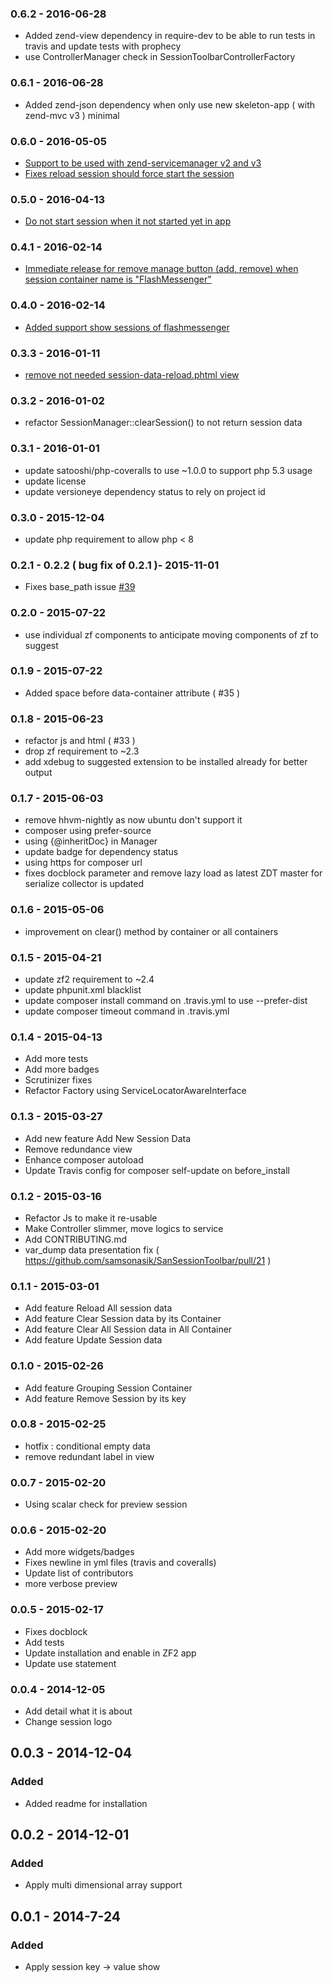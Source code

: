 ### 0.6.2 - 2016-06-28

- Added zend-view dependency in require-dev to be able to run tests in travis and update tests with prophecy
- use ControllerManager check in SessionToolbarControllerFactory

### 0.6.1 - 2016-06-28

- Added zend-json dependency when only use new skeleton-app ( with zend-mvc v3 ) minimal

### 0.6.0 - 2016-05-05

- [Support to be used with zend-servicemanager v2 and v3](https://github.com/samsonasik/SanSessionToolbar/pull/53)
- [Fixes reload session should force start the session](https://github.com/samsonasik/SanSessionToolbar/pull/53)

### 0.5.0 - 2016-04-13

- [Do not start session when it not started yet in app](https://github.com/samsonasik/SanSessionToolbar/pull/51)

### 0.4.1 - 2016-02-14

- [Immediate release for remove manage button (add, remove) when session container name is "FlashMessenger"](https://github.com/samsonasik/SanSessionToolbar/pull/50)

### 0.4.0 - 2016-02-14

- [Added support show sessions of flashmessenger](https://github.com/samsonasik/SanSessionToolbar/pull/49)

### 0.3.3 - 2016-01-11

- [remove not needed session-data-reload.phtml view](https://github.com/samsonasik/SanSessionToolbar/pull/48)

### 0.3.2 - 2016-01-02

- refactor SessionManager::clearSession() to not return session data

### 0.3.1 - 2016-01-01

- update satooshi/php-coveralls to use ~1.0.0 to support php 5.3 usage
- update license
- update versioneye dependency status to rely on project id

### 0.3.0 -  2015-12-04

- update php requirement to allow php < 8

### 0.2.1 - 0.2.2 ( bug fix of 0.2.1 )- 2015-11-01

- Fixes base_path issue [#39](https://github.com/samsonasik/SanSessionToolbar/issues/39)

### 0.2.0 - 2015-07-22

-  use individual zf components to anticipate moving components of zf to suggest

### 0.1.9 - 2015-07-22

- Added space before data-container attribute ( #35 )

### 0.1.8 - 2015-06-23

- refactor js and html ( #33 )
- drop zf requirement to ~2.3
- add xdebug to suggested extension to be installed already for better output

### 0.1.7 - 2015-06-03

- remove hhvm-nightly as now ubuntu don't support it
- composer using prefer-source
- using {@inheritDoc} in Manager
- update badge for dependency status
- using https for composer url
- fixes docblock parameter and remove lazy load as latest ZDT master for serialize collector is updated

### 0.1.6 - 2015-05-06

- improvement on clear() method by container or all containers

### 0.1.5 - 2015-04-21

- update zf2 requirement to ~2.4
- update phpunit.xml blacklist
- update composer install command on .travis.yml to use --prefer-dist
- update composer timeout command in .travis.yml

### 0.1.4 - 2015-04-13

- Add more tests
- Add more badges
- Scrutinizer fixes
- Refactor Factory using ServiceLocatorAwareInterface


### 0.1.3 - 2015-03-27

- Add new feature Add New Session Data
- Remove redundance view
- Enhance composer autoload
- Update Travis config for composer self-update on before_install

### 0.1.2 - 2015-03-16

- Refactor Js to make it re-usable
- Make Controller slimmer, move logics to service
- Add CONTRIBUTING.md
- var_dump data presentation fix ( https://github.com/samsonasik/SanSessionToolbar/pull/21 )

### 0.1.1 - 2015-03-01

- Add feature Reload All session data
- Add feature Clear Session data by its Container
- Add feature Clear All Session data in All Container
- Add feature Update Session data

### 0.1.0 - 2015-02-26

- Add feature Grouping Session Container
- Add feature Remove Session by its key

### 0.0.8 - 2015-02-25

- hotfix : conditional empty data
- remove redundant label in view

### 0.0.7 - 2015-02-20

- Using scalar check for preview session

### 0.0.6 - 2015-02-20

- Add more widgets/badges
- Fixes newline in yml files (travis and coveralls)
- Update list of contributors
- more verbose preview

### 0.0.5 - 2015-02-17

- Fixes docblock
- Add tests
- Update installation and enable in ZF2 app
- Update use statement

### 0.0.4 - 2014-12-05

- Add detail what it is about
- Change session logo

## 0.0.3 - 2014-12-04

### Added

- Added readme for installation


## 0.0.2 - 2014-12-01

### Added

- Apply multi dimensional array support


## 0.0.1 - 2014-7-24

### Added

- Apply session key -> value show
